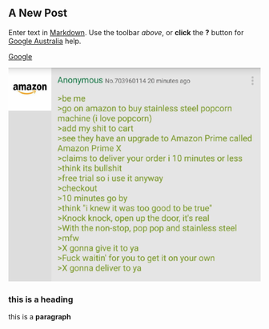 ## A New Post

Enter text in [Markdown](http://daringfireball.net/projects/markdown/). Use the toolbar _above_, or **click** the **?** button for [Google Australia](http://google.com.au) help.

[Google](https://google.com)

![e3f.png](/e3f.png)

### this is a heading

this is a **paragraph** 
